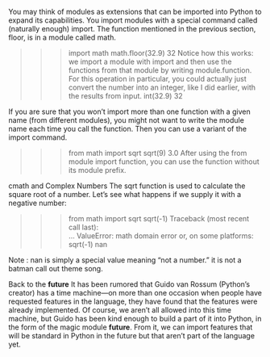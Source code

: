 You may think of modules as extensions that can be imported into Python to expand its capabilities. You
import modules with a special command called (naturally enough) import. The function mentioned in the
previous section, floor, is in a module called math.
>>> import math
>>> math.floor(32.9)
32
Notice how this works: we import a module with import and then use the functions from that module by
writing module.function. For this operation in particular, you could actually just convert the number into an
integer, like I did earlier, with the results from input.
>>> int(32.9)
32

If you are sure that you won’t import more than one function with a given name (from different modules),
you might not want to write the module name each time you call the function. Then you can use a variant of
the import command.
>>> from math import sqrt
>>> sqrt(9)
3.0
After using the from module import function, you can use the function without its module prefix.

cmath and Complex Numbers
The sqrt function is used to calculate the square root of a number. Let’s see what happens if we supply it
with a negative number:

>>> from math import sqrt
>>> sqrt(-1)
Traceback (most recent call last):    
...
ValueError: math domain error
or, on some platforms:
>>> sqrt(-1)
nan

Note : nan is simply a special value meaning “not a number.” it is not a batman call out theme song.

Back to the __future__
It has been rumored that Guido van Rossum (Python’s creator) has a time machine—on more than one
occasion when people have requested features in the language, they have found that the features were already
implemented. Of course, we aren’t all allowed into this time machine, but Guido has been kind enough to
build a part of it into Python, in the form of the magic module __future__. From it, we can import features
that will be standard in Python in the future but that aren’t part of the language yet.
